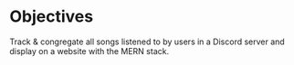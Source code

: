 # Objectives
Track & congregate all songs listened to by users in a Discord server and display on a website with the MERN stack.
